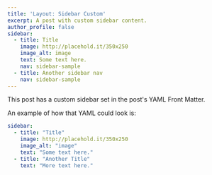 ```yaml
---
title: 'Layout: Sidebar Custom'
excerpt: A post with custom sidebar content.
author_profile: false
sidebar:
  - title: Title
    image: http://placehold.it/350x250
    image_alt: image
    text: Some text here.
    nav: sidebar-sample
  - title: Another sidebar nav
    nav: sidebar-sample
---
```


This post has a custom sidebar set in the post's YAML Front Matter.

An example of how that YAML could look is:

```yaml
sidebar:
  - title: "Title"
    image: http://placehold.it/350x250
    image_alt: "image"
    text: "Some text here."
  - title: "Another Title"
    text: "More text here."
```
